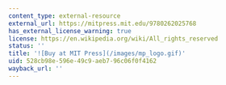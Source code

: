 ```yaml
---
content_type: external-resource
external_url: https://mitpress.mit.edu/9780262025768
has_external_license_warning: true
license: https://en.wikipedia.org/wiki/All_rights_reserved
status: ''
title: '![Buy at MIT Press](/images/mp_logo.gif)'
uid: 528cb98e-596e-49c9-aeb7-96c06f0f4162
wayback_url: ''
---
```

